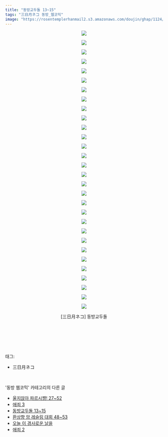 ```yaml
---
title: "동방교두돌 13~15"
tags: "三日月ネコ 동방_웹코믹"
image: "https://rosentemplerhanmail2.s3.amazonaws.com/doujin/ghap/1124/001.jpg"
---
```

<div class="article">
<p style="text-align: center; clear: none; float: none;"><img src="{{ site.imgserver12 }}/ghap/1124/001.jpg"/></p>
<p style="text-align: center; clear: none; float: none;"><img src="{{ site.imgserver12 }}/ghap/1124/002.jpg"/></p>
<p style="text-align: center; clear: none; float: none;"><img src="{{ site.imgserver12 }}/ghap/1124/003.jpg"/></p>
<p style="text-align: center; clear: none; float: none;"><img src="{{ site.imgserver12 }}/ghap/1124/004.jpg"/></p>
<p style="text-align: center; clear: none; float: none;"><img src="{{ site.imgserver12 }}/ghap/1124/005.jpg"/></p>
<p style="text-align: center; clear: none; float: none;"><img src="{{ site.imgserver12 }}/ghap/1124/006.jpg"/></p>
<p style="text-align: center; clear: none; float: none;"><img src="{{ site.imgserver12 }}/ghap/1124/007.jpg"/></p>
<p style="text-align: center; clear: none; float: none;"><img src="{{ site.imgserver12 }}/ghap/1124/008.jpg"/></p>
<p style="text-align: center; clear: none; float: none;"><img src="{{ site.imgserver12 }}/ghap/1124/009.jpg"/></p>
<p style="text-align: center; clear: none; float: none;"><img src="{{ site.imgserver12 }}/ghap/1124/010.jpg"/></p>
<p style="text-align: center; clear: none; float: none;"><img src="{{ site.imgserver12 }}/ghap/1124/011.jpg"/></p>
<p style="text-align: center; clear: none; float: none;"><img src="{{ site.imgserver12 }}/ghap/1124/012.jpg"/></p>
<p style="text-align: center; clear: none; float: none;"><img src="{{ site.imgserver12 }}/ghap/1124/013.jpg"/></p>
<p style="text-align: center; clear: none; float: none;"><img src="{{ site.imgserver12 }}/ghap/1124/014.jpg"/></p>
<p style="text-align: center; clear: none; float: none;"><img src="{{ site.imgserver12 }}/ghap/1124/015.jpg"/></p>
<p style="text-align: center; clear: none; float: none;"><img src="{{ site.imgserver12 }}/ghap/1124/016.jpg"/></p>
<p style="text-align: center; clear: none; float: none;"><img src="{{ site.imgserver12 }}/ghap/1124/017.jpg"/></p>
<p style="text-align: center; clear: none; float: none;"><img src="{{ site.imgserver12 }}/ghap/1124/018.jpg"/></p>
<p style="text-align: center; clear: none; float: none;"><img src="{{ site.imgserver12 }}/ghap/1124/019.jpg"/></p>
<p style="text-align: center; clear: none; float: none;"><img src="{{ site.imgserver12 }}/ghap/1124/020.jpg"/></p>
<p style="text-align: center; clear: none; float: none;"><img src="{{ site.imgserver12 }}/ghap/1124/021.jpg"/></p>
<p style="text-align: center; clear: none; float: none;"><img src="{{ site.imgserver12 }}/ghap/1124/022.jpg"/></p>
<p style="text-align: center; clear: none; float: none;"><img src="{{ site.imgserver12 }}/ghap/1124/023.jpg"/></p>
<p style="text-align: center; clear: none; float: none;"><img src="{{ site.imgserver12 }}/ghap/1124/024.jpg"/></p>
<p style="text-align: center; clear: none; float: none;"><img src="{{ site.imgserver12 }}/ghap/1124/025.jpg"/></p>
<p style="text-align: center; clear: none; float: none;"><img src="{{ site.imgserver12 }}/ghap/1124/026.jpg"/></p>
<p style="text-align: center; clear: none; float: none;"><img src="{{ site.imgserver12 }}/ghap/1124/027.jpg"/></p>
<p style="text-align: center; clear: none; float: none;"><img src="{{ site.imgserver12 }}/ghap/1124/028.jpg"/></p>
<p style="text-align: center; clear: none; float: none;"><img src="{{ site.imgserver12 }}/ghap/1124/029.jpg"/></p>
<p style="text-align: center; clear: none; float: none;"><img src="{{ site.imgserver12 }}/ghap/1124/030.jpg"/></p>
<p style="text-align: center; clear: none; float: none;">[三日月ネコ] 동방교두돌 <br/></p>
<p style="text-align: center; clear: none; float: none;"><br/></p>
<p><br/></p>
</div><br/>
<div class="tagTrail">
<p>태그: </p>
<ul>
<li>三日月ネコ</li>
</ul>
</div><br/>
<div class="another">
<p>'동방 웹코믹' 카테고리의 다른 글</p>
<ul>
<li><a href="/ghap_1150">울지않아 파르시쨩! 27~52</a></li>
<li><a href="/ghap_1132">애죄 3</a></li>
<li><a href="/ghap_1124">동방교두돌 13~15</a></li>
<li><a href="/ghap_1101">환상향 암 레슬링 대회 48~53</a></li>
<li><a href="/ghap_1081">오늘 이 경사로운 날을</a></li>
<li><a href="/ghap_1067">애죄 2</a></li>
</ul>
</div><br/>
<div class="cb_module cb_fluid">
<div class="cb_wrt cb_profile">
</div><!-- commentList close -->
</div><br/>
